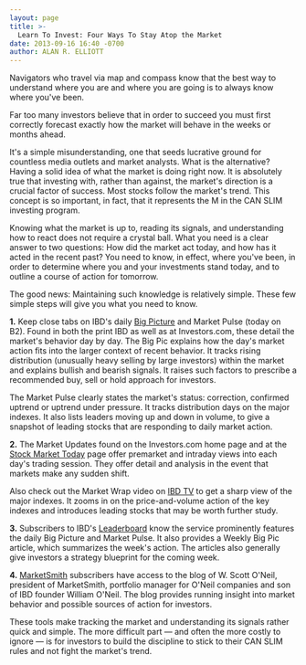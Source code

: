 ```yaml
---
layout: page
title: >-
  Learn To Invest: Four Ways To Stay Atop the Market
date: 2013-09-16 16:40 -0700
author: ALAN R. ELLIOTT
---
```





Navigators who travel via map and compass know that the best way to understand where you are and where you are going is to always know where you've been.


Far too many investors believe that in order to succeed you must first correctly forecast exactly how the market will behave in the weeks or months ahead.


It's a simple misunderstanding, one that seeds lucrative ground for countless media outlets and market analysts. What is the alternative? Having a solid idea of what the market is doing right now. It is absolutely true that investing with, rather than against, the market's direction is a crucial factor of success. Most stocks follow the market's trend. This concept is so important, in fact, that it represents the M in the CAN SLIM investing program.


Knowing what the market is up to, reading its signals, and understanding how to react does not require a crystal ball. What you need is a clear answer to two questions: How did the market act today, and how has it acted in the recent past? You need to know, in effect, where you've been, in order to determine where you and your investments stand today, and to outline a course of action for tomorrow.


The good news: Maintaining such knowledge is relatively simple. These few simple steps will give you what you need to know.


**1.** Keep close tabs on IBD's daily [Big Picture](http://news.investors.com/investing/big-picture.htm) and Market Pulse (today on B2). Found in both the print IBD as well as at Investors.com, these detail the market's behavior day by day. The Big Pic explains how the day's market action fits into the larger context of recent behavior. It tracks rising distribution (unusually heavy selling by large investors) within the market and explains bullish and bearish signals. It raises such factors to prescribe a recommended buy, sell or hold approach for investors.


The Market Pulse clearly states the market's status: correction, confirmed uptrend or uptrend under pressure. It tracks distribution days on the major indexes. It also lists leaders moving up and down in volume, to give a snapshot of leading stocks that are responding to daily market action.


**2.** The Market Updates found on the Investors.com home page and at the [Stock Market Today](https://www.investors.com/stock-market-today/) page offer premarket and intraday views into each day's trading session. They offer detail and analysis in the event that markets make any sudden shift.


Also check out the Market Wrap video on [IBD TV](http://ibdtv.investors.com/) to get a sharp view of the major indexes. It zooms in on the price-and-volume action of the key indexes and introduces leading stocks that may be worth further study.


**3.** Subscribers to IBD's [Leaderboard](http://leaderboard.investors.com/leaderboard/leaders/default.aspx) know the service prominently features the daily Big Picture and Market Pulse. It also provides a Weekly Big Pic article, which summarizes the week's action. The articles also generally give investors a strategy blueprint for the coming week.


**4.** [MarketSmith](http://www.marketsmith.com) subscribers have access to the blog of W. Scott O'Neil, president of MarketSmith, portfolio manager for O'Neil companies and son of IBD founder William O'Neil. The blog provides running insight into market behavior and possible sources of action for investors.


These tools make tracking the market and understanding its signals rather quick and simple. The more difficult part — and often the more costly to ignore — is for investors to build the discipline to stick to their CAN SLIM rules and not fight the market's trend.




